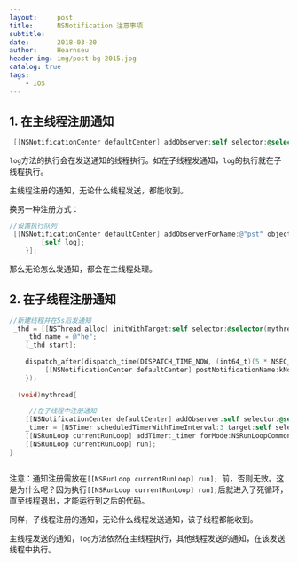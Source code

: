 ```yaml
---
layout:     post                   
title:      NSNotification 注意事项             
subtitle:   
date:       2018-03-20           
author:     Hearnseu                      
header-img: img/post-bg-2015.jpg    
catalog: true                       
tags:                              
    - iOS
---
```




## 1. 在主线程注册通知

```objective-c
 [[NSNotificationCenter defaultCenter] addObserver:self selector:@selector(log) name:@"pst" object:nil];
```
`log`方法的执行会在发送通知的线程执行。如在子线程发通知，`log`的执行就在子线程执行。

主线程注册的通知，无论什么线程发送，都能收到。

换另一种注册方式：

```objective-c
//设置执行队列
 [[NSNotificationCenter defaultCenter] addObserverForName:@"pst" object:nil queue:[NSOperationQueue mainQueue] usingBlock:^(NSNotification * _Nonnull note) {
        [self log];
    }];
```
那么无论怎么发通知，都会在主线程处理。

## 2. 在子线程注册通知

```objective-c
//新建线程并在5s后发通知
 _thd = [[NSThread alloc] initWithTarget:self selector:@selector(mythread) object:nil];
    _thd.name = @"he";
    [_thd start];
    
    dispatch_after(dispatch_time(DISPATCH_TIME_NOW, (int64_t)(5 * NSEC_PER_SEC)), dispatch_get_main_queue(), ^{
         [[NSNotificationCenter defaultCenter] postNotificationName:kNotificationName object:nil];
    });
   
- (void)mythread{
    
     //在子线程中注册通知
    [[NSNotificationCenter defaultCenter] addObserver:self selector:@selector(log) name:kNotificationName object:nil];
    _timer = [NSTimer scheduledTimerWithTimeInterval:3 target:self selector:@selector(say) userInfo:nil repeats:YES];
    [[NSRunLoop currentRunLoop] addTimer:_timer forMode:NSRunLoopCommonModes];
    [[NSRunLoop currentRunLoop] run];
}
    
```

注意：通知注册需放在`[[NSRunLoop currentRunLoop] run];
`前，否则无效。这是为什么呢？因为执行`[[NSRunLoop currentRunLoop] run];`后就进入了死循环，直至线程退出，才能运行到之后的代码。

同样，子线程注册的通知，无论什么线程发送通知，该子线程都能收到。

主线程发送的通知，`log`方法依然在主线程执行，其他线程发送的通知，在该发送线程中执行。



